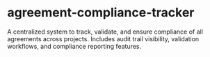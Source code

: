 # agreement-compliance-tracker
A centralized system to track, validate, and ensure compliance of all agreements across projects. Includes audit trail visibility, validation workflows, and compliance reporting features.
